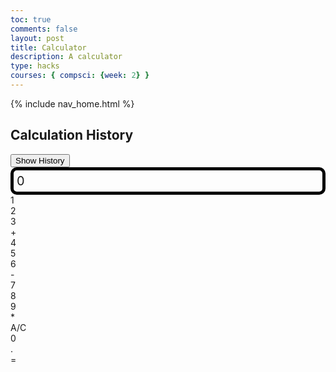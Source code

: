 ```yaml
---
toc: true
comments: false
layout: post
title: Calculator
description: A calculator  
type: hacks
courses: { compsci: {week: 2} }
---
```


<!-- 
Hack 0: Right justify result
Hack 1: Test conditions on small, big, and decimal numbers, report on findings. Fix issues.
Hack 2: Add the common math operation that is missing from calculator
Hack 3: Implement 1 number operation (ie SQRT) 
-->

<!-- 
HTML implementation of the calculator. 
-->

{% include nav_home.html %}

<!-- 
    Style and Action are aligned with HRML class definitions
    style.css contains the majority of style definitions (number, operation, clear, and equals)
    - The div calculator-container sets 4 elements to a row
    Background is credited to Vanta JS and is implemented at the bottom of this page
-->
<style>
  .calculator-output {
    /* calulator output 
      top bar shows the results of the calculator;
      result to take up the entirety of the first row;
      span defines 4 columns and 1 row
    */
    grid-column: span 4;
    grid-row: span 1;
  
    border-radius: 10px;
    padding: 0.25em;
    font-size: 20px;
    border: 5px solid black;
  
    display: flex;
    align-items: center;
  }

  /* Added style for the calculation history list */
  #history-list {
    display: none; /* Initially hide the history list */
  }

  /* Added style to make the history list visible when the button is clicked */
  #history-list.visible {
    display: block;
  }
</style>

<!-- Add a container for the animation -->
<div id="animation">
  <div class="calculator-container">
    <!-- Add a container for the calculation history -->
    <ul id="history-list"></ul>
    <div class="calculation-history">
      <h2>Calculation History</h2>
      <button id="show-history">Show History</button>
    </div>
    <!--result-->
    <div class="calculator-output" id="output">0</div>
    <!--row 1-->
    <div class="calculator-number">1</div>
    <div class="calculator-number">2</div>
    <div class="calculator-number">3</div>
    <div class="calculator-operation">+</div>
    <!--row 2-->
    <div class="calculator-number">4</div>
    <div class="calculator-number">5</div>
    <div class="calculator-number">6</div>
    <div class="calculator-operation">-</div>
    <!--row 3-->
    <div class="calculator-number">7</div>
    <div class="calculator-number">8</div>
    <div class="calculator-number">9</div>
    <div class="calculator-operation">*</div>
    <!--row 4-->
    <div class="calculator-clear">A/C</div>
    <div class="calculator-number">0</div>
    <div class="calculator-number">.</div>
    <div class="calculator-equals">=</div>
  </div>
</div>

<!-- JavaScript (JS) implementation of the calculator. -->
<script>
// initialize important variables to manage calculations
var firstNumber = null;
var operator = null;
var nextReady = true;
// Initialize the calculation history array
var calculationHistory = [];

// Function to update and display the calculation history
function updateHistory() {
  const historyList = document.getElementById("history-list");
  historyList.innerHTML = "";
  calculationHistory.forEach((calculation, index) => {
    const listItem = document.createElement("li");
    listItem.textContent = `Calculation ${index + 1}: ${calculation}`;
    historyList.appendChild(listItem);
  });
}

// Add a button click event listener to show the history
const showHistoryButton = document.getElementById("show-history");
showHistoryButton.addEventListener("click", () => {
  const historyList = document.getElementById("history-list");
  historyList.classList.toggle("visible"); // Toggle visibility of the history list
});

// Modify the 'equal' function to add calculations to the history
function equal() {
  if (firstNumber !== null) {
    const result = calculate(firstNumber, parseFloat(output.innerHTML));
    calculationHistory.push(`${firstNumber} ${operator} ${output.innerHTML} = ${result}`);
    updateHistory();
    firstNumber = result;
    output.innerHTML = result.toString();
    nextReady = true;
  }
}

// Modify the 'clearCalc' function to clear the history as well
function clearCalc() {
  firstNumber = null;
  output.innerHTML = "0";
  nextReady = true;
  calculationHistory = [];
  updateHistory();
}

// build objects containing key elements
const output = document.getElementById("output");
const numbers = document.querySelectorAll(".calculator-number");
const operations = document.querySelectorAll(".calculator-operation");
const clear = document.querySelectorAll(".calculator-clear");
const equals = document.querySelectorAll(".calculator-equals");

// Number buttons listener
numbers.forEach(button => {
  button.addEventListener("click", function() {
    number(button.textContent);
  });
});

// Number action
function number(value) { 
  if (value != ".") {
    if (nextReady == true) {
      output.innerHTML = value;
      if (value != "0") {
        nextReady = false;
      }
    } else {
      output.innerHTML = output.innerHTML + value;
    }
  } else {
    if (output.innerHTML.indexOf(".") == -1) {
      output.innerHTML = output.innerHTML + value;
      nextReady = false;
    }
  }
}

// Operation buttons listener
operations.forEach(button => {
  button.addEventListener("click", function() {
    operation(button.textContent);
  });
});

// Operator action
function operation(choice) {
  if (firstNumber == null) {
    firstNumber = parseFloat(output.innerHTML);
    nextReady = true;
    operator = choice;
    return;
  }
  firstNumber = calculate(firstNumber, parseFloat(output.innerHTML));
  operator = choice;
  output.innerHTML = firstNumber.toString();
  nextReady = true;
}

// Calculator
function calculate(first, second) {
  let result = 0;
  switch (operator) {
    case "+":
      result = first + second;
      break;
    case "-":
      result = first - second;
      break;
    case "*":
      result = first * second;
      break;
    case "/":
      result = first / second;
      break;
    default:
      break;
  }
  return result;
}

// Equals button listener
equals.forEach(button => {
  button.addEventListener("click", function() {
    equal();
  });
});

// Equal action
function equal() {
  firstNumber = calculate(firstNumber, parseFloat(output.innerHTML));
  output.innerHTML = firstNumber.toString();
  nextReady = true;
}

// Clear button listener
clear.forEach(button => {
  button.addEventListener("click", function() {
    clearCalc();
  });
});

// A/C action
function clearCalc() {
  firstNumber = null;
  output.innerHTML = "0";
  nextReady = true;
}
</script>

<!-- 
Vanta animations just for fun, load JS onto the page
-->
<script src="/teacher/assets/js/three.r119.min.js"></script>
<script src="/teacher/assets/js/vanta.halo.min.js"></script>
<script src="/teacher/assets/js/vanta.birds.min.js"></
